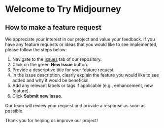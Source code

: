 # Welcome to Try Midjourney 

## How to make a feature request

We appreciate your interest in our project and value your feedback. If you have any feature requests or ideas that you would like to see implemented, please follow the steps below:

1. Navigate to the [Issues](https://github.com/TryAI-ai/try-midjourney/issues) tab of our repository.
2. Click on the green **New Issue** button.
3. Provide a descriptive title for your feature request.
4. In the issue description, clearly explain the feature you would like to see added and why it would be beneficial.
5. Add any relevant labels or tags if applicable (e.g., enhancement, new feature).
6. Click **Submit new issue**.

Our team will review your request and provide a response as soon as possible.

Thank you for helping us improve our project!
